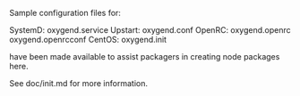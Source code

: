 Sample configuration files for:

SystemD: oxygend.service
Upstart: oxygend.conf
OpenRC:  oxygend.openrc
         oxygend.openrcconf
CentOS:  oxygend.init

have been made available to assist packagers in creating node packages here.

See doc/init.md for more information.

